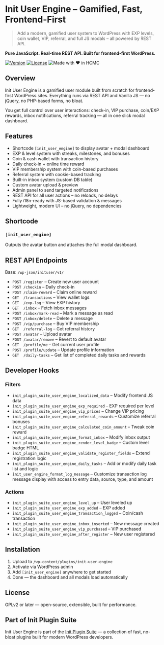 # Init User Engine – Gamified, Fast, Frontend-First

> Add a modern, gamified user system to WordPress with EXP levels, coin wallet, VIP, referral, and full JS modals – all powered by REST API.

**Pure JavaScript. Real-time REST API. Built for frontend-first WordPress.**

[![Version](https://img.shields.io/badge/stable-v1.1.6-blue.svg)](https://wordpress.org/plugins/init-user-engine/)
[![License](https://img.shields.io/badge/license-GPLv2-blue.svg)](https://www.gnu.org/licenses/gpl-2.0.html)
![Made with ❤️ in HCMC](https://img.shields.io/badge/Made%20with-%E2%9D%A4%EF%B8%8F%20in%20HCMC-blue)

## Overview

Init User Engine is a gamified user module built from scratch for frontend-first WordPress sites. Everything runs via REST API and Vanilla JS — no jQuery, no PHP-based forms, no bloat.

You get full control over user interactions: check-in, VIP purchase, coin/EXP rewards, inbox notifications, referral tracking — all in one slick modal dashboard.

## Features

- Shortcode `[init_user_engine]` to display avatar + modal dashboard
- EXP & level system with streaks, milestones, and bonuses
- Coin & cash wallet with transaction history
- Daily check-in + online time reward
- VIP membership system with coin-based purchases
- Referral system with cookie-based tracking
- Built-in inbox system (custom DB table)
- Custom avatar upload & preview
- Admin panel to send targeted notifications
- REST API for all user actions – no reloads, no delays
- Fully i18n-ready with JS-based validation & messages
- Lightweight, modern UI – no jQuery, no dependencies

## Shortcode

### `[init_user_engine]`

Outputs the avatar button and attaches the full modal dashboard.

## REST API Endpoints

Base: `/wp-json/inituser/v1/`

- `POST /register` – Create new user account  
- `POST /checkin` – Daily check-in  
- `POST /claim-reward` – Claim online reward  
- `GET  /transactions` – View wallet logs  
- `GET  /exp-log` – View EXP history  
- `GET  /inbox` – Fetch inbox messages  
- `POST /inbox/mark-read` – Mark a message as read  
- `POST /inbox/delete` – Delete a message  
- `POST /vip/purchase` – Buy VIP membership  
- `GET  /referral-log` – Get referral history  
- `POST /avatar` – Upload avatar  
- `POST /avatar/remove` – Revert to default avatar
- `GET  /profile/me` – Get current user profile  
- `POST /profile/update` – Update profile information
- `GET  /daily-tasks` – Get list of completed daily tasks and rewards

## Developer Hooks

### Filters

- `init_plugin_suite_user_engine_localized_data` – Modify frontend JS data  
- `init_plugin_suite_user_engine_exp_required` – EXP required per level  
- `init_plugin_suite_user_engine_vip_prices` – Change VIP pricing  
- `init_plugin_suite_user_engine_referral_rewards` – Customize referral bonuses  
- `init_plugin_suite_user_engine_calculated_coin_amount` – Tweak coin reward  
- `init_plugin_suite_user_engine_format_inbox` – Modify inbox output  
- `init_plugin_suite_user_engine_render_level_badge` – Custom level badge HTML  
- `init_plugin_suite_user_engine_validate_register_fields` – Extend registration logic
- `init_plugin_suite_user_engine_daily_tasks` – Add or modify daily task list and logic
- `init_user_engine_format_log_message` – Customize transaction log message display with access to entry data, source, type, and amount

### Actions

- `init_plugin_suite_user_engine_level_up` – User leveled up  
- `init_plugin_suite_user_engine_exp_added` – EXP added  
- `init_plugin_suite_user_engine_transaction_logged` – Coin/cash transaction  
- `init_plugin_suite_user_engine_inbox_inserted` – New message created  
- `init_plugin_suite_user_engine_vip_purchased` – VIP purchased  
- `init_plugin_suite_user_engine_after_register` – New user registered  

## Installation

1. Upload to `/wp-content/plugins/init-user-engine`  
2. Activate via WordPress admin  
3. Add `[init_user_engine]` anywhere to get started  
4. Done — the dashboard and all modals load automatically

## License

GPLv2 or later — open-source, extensible, built for performance.

## Part of Init Plugin Suite

Init User Engine is part of the [Init Plugin Suite](https://en.inithtml.com/init-plugin-suite-minimalist-powerful-and-free-wordpress-plugins/) — a collection of fast, no-bloat plugins built for modern WordPress developers.

